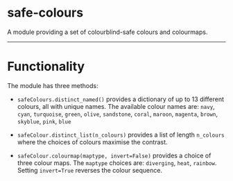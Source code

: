 # safe-colours
A module providing a set of colourblind-safe colours and colourmaps.

***

# Functionality
The module has three methods:
- `safeColours.distinct_named()` provides a dictionary of up to 13 different colours, all with unique names.
The available colour names are:
`navy`, `cyan`, `turquoise`, `green`, `olive`, `sandstone`, `coral`, `maroon`, `magenta`, `brown`, `skyblue`, `pink`, `blue`

- `safeColour.distinct_list(n_colours)` provides a list of length `n_colours` where the choices of colours maximise the contrast.

- `safeColour.colourmap(maptype, invert=False)` provides a choice of three colour maps. The `maptype` choices are: `diverging`, `heat`, `rainbow`. Setting `invert=True` reverses the colour sequence.